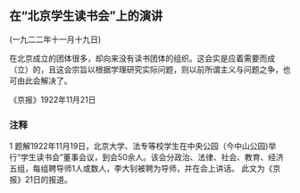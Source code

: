 ## 在“北京学生读书会”上的演讲

 

(一九二二年十一月十九日)



在北京成立的团体很多，却向来没有读书团体的组织。这会实是应着需要而成（立）的，且这会宗旨以根据学理研究实际问题，则以前所谓主义与问题之争，也可由此会解决了。

 

《京报》1922年11月21日

 

### 注释
1 题解1922年11月19日，北京大学、法专等校学生在中央公园（今中山公园)举行“学生读书会”董事会议，到会50余人。该会分政治、法律、社会、教育、经济五组，每组聘导师1人或数人，李大钊被聘为导师，并在会上讲话。
此文为《京报》21日的报道。

